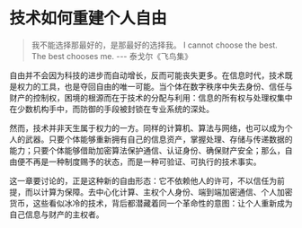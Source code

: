 # 技术如何重建个人自由

> 我不能选择那最好的，是那最好的选择我。
> I cannot choose the best. The best chooses me.
> --- 泰戈尔《飞鸟集》

自由并不会因为科技的进步而自动增长，反而可能丧失更多。在信息时代，技术既是权力的工具，也是夺回自由的唯一可能。当个体在数字秩序中失去身份、信任与财产的控制权，困境的根源而在于技术的分配与利用：信息的所有权与处理权集中在少数机构手中，而防御的手段被封锁在专业系统的深处。

然而，技术并非天生属于权力的一方。同样的计算机、算法与网络，也可以成为个人的武器。只要个体能够重新拥有自己的信息资产，掌握处理、存储与传递数据的能力；只要个体能够借助加密算法保护通信、认证身份、确保财产安全；那么，自由便不再是一种制度赐予的状态，而是一种可验证、可执行的技术事实。

这一章要讨论的，正是这种新的自由形态：它不依赖他人的许可，不以信任为前提，而以计算为保障。去中心化计算、主权个人身份、端到端加密通信、个人加密货币，这些看似冰冷的技术，背后都潜藏着同一个革命性的意图：让个人重新成为自己信息与财产的主权者。
